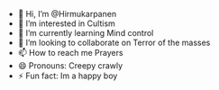 - 👋 Hi, I’m @Hirmukarpanen
- 👀 I’m interested in Cultism
- 🌱 I’m currently learning Mind control
- 💞️ I’m looking to collaborate on Terror of the masses
- 📫 How to reach me Prayers
- 😄 Pronouns: Creepy crawly
- ⚡ Fun fact: Im a happy boy

<!---
Hirmukarpanen/Hirmukarpanen is a ✨ special ✨ repository because its `README.md` (this file) appears on your GitHub profile.
You can click the Preview link to take a look at your changes.
--->
